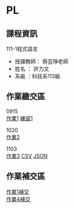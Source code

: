 # PL

## 課程資訊
111-1程式語言
- 授課教師： 蔡芸琤老師 
- 姓名 ： 許力文 
- 系級 ：科技系113級 

## 作業繳交區
0915\
[作業1](https://github.com/HSULW/PL/blob/main/HW1.ipynb) 
[練習1](https://github.com/HSULW/PL/blob/main/Ex1.ipynb)


1020\
[作業2](https://github.com/HSULW/PL/blob/main/HW2.ipynb)

1103\
[作業3](https://github.com/HSULW/PL/blob/main/Untitled.ipynb)
[CSV](https://github.com/HSULW/PL/blob/main/HW3.csv) [JSON](https://github.com/HSULW/PL/blob/main/HW3.json)

## 作業補交區
[作業1補交](https://github.com/HSULW/PL/blob/main/HW1.ipynb) \
[作業4補交](https://medium.com/@hsuwen2228/利用文字探勘分析台灣海洋遊憩活動-72b9beff0db4)

